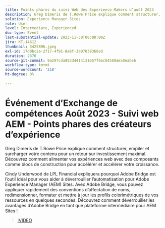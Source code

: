 ```yaml
---
title: Points phares du suivi Web des Experience Makers d’août 2023
description: Greg Dimeris de T.Rowe Price explique comment structurer, empiler et surcharger votre contenu pour un retour sur investissement maximal. Découvrez comment optimiser vos expériences web avec des composants comme blocs de construction pour accélérer et accélérer la croissance. Cindy Underwood de LPL Financial partagera avec vous les raisons pour lesquelles Adobe Bridge est l’outil idéal pour vous aider à déverrouiller l’automatisation pour les sites Adobe Experience Manager (AEM). Avec Adobe Bridge, vous pouvez appliquer rapidement des conventions d’affectation de noms, redimensionner, formater et mettre à jour les profils colorimétriques de vos ressources en quelques secondes. Découvrez comment déverrouiller les avantages d’Adobe Bridge en tant que plateforme intermédiaire pour les sites d’AEM !
solution: Experience Manager Sites
role: User
level: Intermediate, Experienced
doc-type: Event
last-substantial-update: 2023-11-30T00:00:00Z
jira: KT-14612
thumbnail: 3425896.jpeg
exl-id: 17d0bc2e-2f17-4f91-8a8f-3a07038368ed
duration: 2370
source-git-commit: 9a297cda953d4414131657f9ac84580aea0eabeb
workflow-type: tm+mt
source-wordcount: '218'
ht-degree: 0%

---
```


# Événement d’Exchange de compétences Août 2023 - Suivi web AEM - Points phares des créateurs d’expérience

Greg Dimeris de T.Rowe Price explique comment structurer, empiler et surcharger votre contenu pour un retour sur investissement maximal. Découvrez comment alimenter vos expériences web avec des composants comme blocs de construction pour accélérer et accélérer votre croissance.

Cindy Underwood de LPL Financial expliquera pourquoi Adobe Bridge est l’outil idéal pour vous aider à déverrouiller l’automatisation pour Adobe Experience Manager (AEM) Sites. Avec Adobe Bridge, vous pouvez appliquer rapidement des conventions d’affectation de noms, redimensionner, formater et mettre à jour les profils colorimétriques de vos ressources en quelques secondes. Découvrez comment déverrouiller les avantages d’Adobe Bridge en tant que plateforme intermédiaire pour AEM Sites !

>[!VIDEO](https://video.tv.adobe.com/v/3425896/?learn=on)

